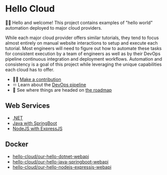 # Hello Cloud

👋🏼 Hello and welcome! This project contains examples of "hello world" automation deployed to major cloud providers.

While each major cloud provider offers similar tutorials, they tend to focus almost entirely on manual website interactions to setup and execute each tutorial. Most engineers will need to figure out how to automate these tasks for consistent execution by a team of engineers as well as by their DevOps pipeline continuous integration and deployment workflows. Automation and consistency is a goal of this project while leveraging the unique capabilities each cloud has to offer.

- ✍🏼 [Make a contribution](./contribute.md)
- ♾️ Learn about the [DevOps pipeline](./devops.md)
- 🔮 See where things are headed on [the roadmap](./roadmap.md)

## Web Services

- [.NET](./services/dotnet.md)
- [Java with SpringBoot](./services/java-springboot.md)
- [NodeJS with ExpressJS](./services/nodejs-expressjs.md)

## Docker

- [hello-cloud/our-hello-dotnet-webapi](./services/dotnet.md)
- [hello-cloud/our-hello-java-springboot-webapi](./services/java-springboot.md)
- [hello-cloud/our-hello-nodejs-expressjs-webapi](./services/nodejs-expressjs.md)

